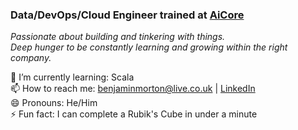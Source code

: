 ### Data/DevOps/Cloud Engineer trained at [AiCore](https://www.theaicore.com/) ###

*Passionate about building and tinkering with things.*<br>
*Deep hunger to be constantly learning and growing within the right company.*

🌱 I’m currently learning: Scala<br>
📫 How to reach me: benjaminmorton@live.co.uk | [LinkedIn](https://www.linkedin.com/in/ben-morton-0a51b498/)<br>
😄 Pronouns: He/Him<br>
⚡ Fun fact: I can complete a Rubik's Cube in under a minute<br>

